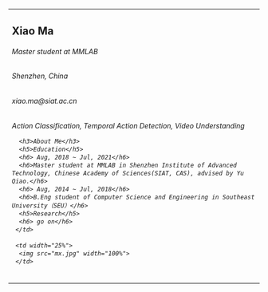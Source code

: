 <table border="0">
  <tr>
    <td width="75%">
      <h2>Xiao Ma</h2>    
      <h6>Master student at MMLAB</h6>
      <h6>Shenzhen, China</h6>
      <h6>xiao.ma@siat.ac.cn</h6>
      <h6>Action Classification, Temporal Action Detection, Video Understanding</b></p>

      <h3>About Me</h3>
      <h5>Education</h5>
      <h6> Aug, 2018 ~ Jul, 2021</h6>
      <h6>Master student at MMLAB in Shenzhen Institute of Advanced Technology, Chinese Academy of Sciences(SIAT, CAS), advised by Yu Qiao.</h6>
      <h6> Aug, 2014 ~ Jul, 2018</h6>
      <h6>B.Eng student of Computer Science and Engineering in Southeast University（SEU）</h6>
      <h5>Research</h5>
      <h6> go on</h6>
     </td>
    
     <td width="25%">
      <img src="mx.jpg" width="100%">      
     </td>
  </tr>
</table>


